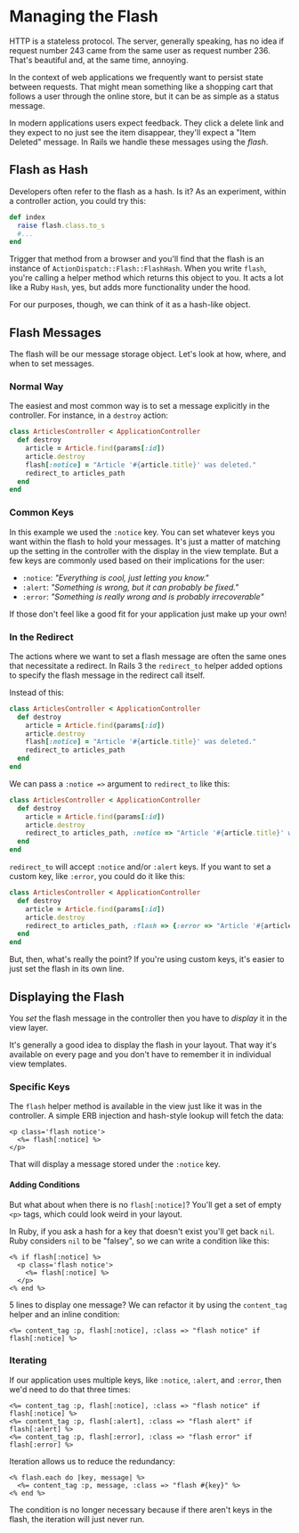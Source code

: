 # Managing the Flash

HTTP is a stateless protocol. The server, generally speaking, has no idea if request number 243 came from the same user as request number 236. That's beautiful and, at the same time, annoying.

In the context of web applications we frequently want to persist state between requests. That might mean something like a shopping cart that follows a user through the online store, but it can be as simple as a status message.

In modern applications users expect feedback. They click a delete link and they expect to no just see the item disappear, they'll expect a "Item Deleted" message. In Rails we handle these messages using the *flash*.
 
## Flash as Hash

Developers often refer to the flash as a hash. Is it? As an experiment, within a controller action, you could try this:

```ruby
def index
  raise flash.class.to_s
  #...
end
```

Trigger that method from a browser and you'll find that the flash is an instance of `ActionDispatch::Flash::FlashHash`. When you write `flash`, you're calling a helper method which returns this object to you. It acts a lot like a Ruby `Hash`, yes, but adds more functionality under the hood.

For our purposes, though, we can think of it as a hash-like object.

## Flash Messages

The flash will be our message storage object. Let's look at how, where, and when to set messages.

### Normal Way

The easiest and most common way is to set a message explicitly in the controller. For instance, in a `destroy` action:

```ruby
class ArticlesController < ApplicationController
  def destroy
    article = Article.find(params[:id])
    article.destroy
    flash[:notice] = "Article '#{article.title}' was deleted."
    redirect_to articles_path                
  end
end
```

### Common Keys

In this example we used the `:notice` key. You can set whatever keys you want within the flash to hold your messages. It's just a matter of matching up the setting in the controller with the display in the view template. But a few keys are commonly used based on their implications for the user:

* `:notice`: _"Everything is cool, just letting you know."_
* `:alert`: _"Something is wrong, but it can probably be fixed."_
* `:error`: _"Something is really wrong and is probably irrecoverable"_

If those don't feel like a good fit for your application just make up your own!

### In the Redirect

The actions where we want to set a flash message are often the same ones that necessitate a redirect. In Rails 3 the `redirect_to` helper added options to specify the flash message in the redirect call itself.

Instead of this:

```ruby
class ArticlesController < ApplicationController
  def destroy
    article = Article.find(params[:id])
    article.destroy
    flash[:notice] = "Article '#{article.title}' was deleted."
    redirect_to articles_path                
  end
end
```

We can pass a `:notice =>` argument to `redirect_to` like this:

```ruby
class ArticlesController < ApplicationController
  def destroy
    article = Article.find(params[:id])
    article.destroy
    redirect_to articles_path, :notice => "Article '#{article.title}' was deleted."
  end
end
```

`redirect_to` will accept `:notice` and/or `:alert` keys. If you want to set a custom key, like `:error`, you could do it like this:

```ruby
class ArticlesController < ApplicationController
  def destroy
    article = Article.find(params[:id])
    article.destroy
    redirect_to articles_path, :flash => {:error => "Article '#{article.title}' was deleted."}
  end
end
```

But, then, what's really the point? If you're using custom keys, it's easier to just set the flash in its own line.

## Displaying the Flash

You *set* the flash message in the controller then you have to *display* it in the view layer. 

It's generally a good idea to display the flash in your layout. That way it's available on every page and you don't have to remember it in individual view templates.

### Specific Keys

The `flash` helper method is available in the view just like it was in the controller. A simple ERB injection and hash-style lookup will fetch the data:

```erb
<p class='flash notice'>
  <%= flash[:notice] %>
</p>
```

That will display a message stored under the `:notice` key.

#### Adding Conditions

But what about when there is no `flash[:notice]`? You'll get a set of empty `<p>` tags, which could look weird in your layout.
  
In Ruby, if you ask a hash for a key that doesn't exist you'll get back `nil`. Ruby considers `nil` to be "falsey", so we can write a condition like this:

```erb
<% if flash[:notice] %>
  <p class='flash notice'>
    <%= flash[:notice] %>
  </p>
<% end %>
```

5 lines to display one message? We can refactor it by using the `content_tag` helper and an inline condition:

```erb
<%= content_tag :p, flash[:notice], :class => "flash notice" if flash[:notice] %>
```

### Iterating

If our application uses multiple keys, like `:notice`, `:alert`, and `:error`, then we'd need to do that three times:

```erb
<%= content_tag :p, flash[:notice], :class => "flash notice" if flash[:notice] %>
<%= content_tag :p, flash[:alert], :class => "flash alert" if flash[:alert] %>
<%= content_tag :p, flash[:error], :class => "flash error" if flash[:error] %>
```

Iteration allows us to reduce the redundancy:

```erb
<% flash.each do |key, message| %>
  <%= content_tag :p, message, :class => "flash #{key}" %>
<% end %>
```

The condition is no longer necessary because if there aren't keys in the flash, the iteration will just never run.